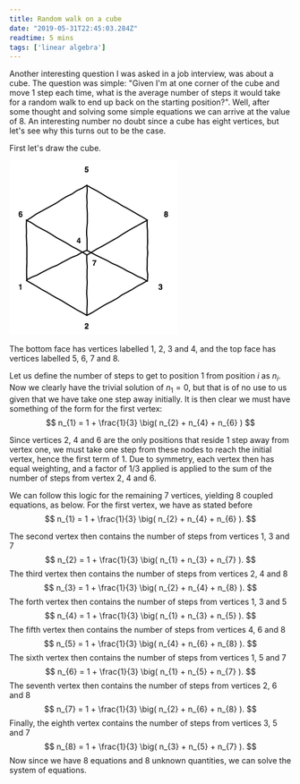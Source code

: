 ```yaml
---
title: Random walk on a cube
date: "2019-05-31T22:45:03.284Z"
readtime: 5 mins
tags: ['linear algebra']
---
```


Another interesting question I was asked in a job interview, was about a cube. The question was simple: "Given I'm at one corner of the cube and move 1 step each time, what is the average number of steps it would take for a random walk to end up back on the starting position?". Well, after some thought and solving some simple equations we can arrive at the value of 8. An interesting number no doubt since a cube has eight vertices, but let's see why this turns out to be the case.

First let's draw the cube.

![Cube](./cube.png)

The bottom face has vertices labelled 1, 2, 3 and 4, and the top face has vertices labelled 5, 6, 7 and 8.

Let us define the number of steps to get to position 1 from position $i$ as $n_{i}$. Now we clearly have the trivial solution of $n_{1} = 0$, but that is of no use to us given that we have take one step away initially. It is then clear we must have something of the form for the first vertex:
$$
n_{1} = 1 + \frac{1}{3} \big( n_{2} + n_{4} + n_{6} )
$$

Since vertices 2, 4 and 6 are the only positions that reside 1 step away from vertex one, we must take one step from these nodes to reach the initial vertex, hence the first term of 1. Due to symmetry, each vertex then has equal weighting, and a factor of 1/3 applied is applied to the sum of the number of steps from vertex 2, 4 and 6.

We can follow this logic for the remaining 7 vertices, yielding 8 coupled equations, as below.
For the first vertex, we have as stated before
$$
n_{1} = 1 + \frac{1}{3} \big( n_{2} + n_{4} + n_{6} ).
$$

The second vertex then contains the number of steps from vertices 1, 3 and 7
$$
n_{2} = 1 + \frac{1}{3} \big( n_{1} + n_{3} + n_{7} ).
$$
The third vertex then contains the number of steps from vertices 2, 4 and 8
$$
n_{3} = 1 + \frac{1}{3} \big( n_{2} + n_{4} + n_{8} ).
$$
The forth vertex then contains the number of steps from vertices 1, 3 and 5
$$
n_{4} = 1 + \frac{1}{3} \big( n_{1} + n_{3} + n_{5} ).
$$
The fifth vertex then contains the number of steps from vertices 4, 6 and 8
$$
n_{5} = 1 + \frac{1}{3} \big( n_{4} + n_{6} + n_{8} ).
$$
The sixth vertex then contains the number of steps from vertices 1, 5 and 7
$$
n_{6} = 1 + \frac{1}{3} \big( n_{1} + n_{5} + n_{7} ).
$$
The seventh vertex then contains the number of steps from vertices 2, 6 and 8
$$
n_{7} = 1 + \frac{1}{3} \big( n_{2} + n_{6} + n_{8} ).
$$
Finally, the eighth vertex  contains the number of steps from vertices 3, 5 and 7
$$
n_{8} = 1 + \frac{1}{3} \big( n_{3} + n_{5} + n_{7} ).
$$
Now since we have 8 equations and 8 unknown quantities, we can solve the system of equations.


